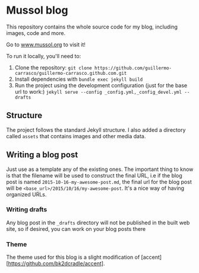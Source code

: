 # Mussol blog


This repository contains the whole source code for my blog, including images,
code and more.

Go to www.mussol.org to visit it!

To run it locally, you'll need to:

1. Clone the repository: `git clone https://github.com/guillermo-carrasco/guillermo-carrasco.github.com.git`
2. Install dependencies with `bundle exec jekyll build`
3. Run the project using the development configuration (just for the base url to work:)
`jekyll serve --config _config.yml,_config_devel.yml --drafts`

## Structure
The project follows the standard Jekyll structure. I also added a directory called
`assets` that contains images and other media data.

## Writing a blog post
Just use as a template any of the existing ones. The important thing to know is
that the filename will be used to construct the final URL, i.e if the blog post is
named `2015-10-16-my-awesome-post.md`, the final url for the blog post will be
`<base_url>/2015/10/16/my-awesome-post`. It's a nice way of having organized URLs.

### Writing drafts
Any blog post in the `_drafts` directory will not be published in the built web site,
so if desired, you can work on your blog posts there

### Theme
The theme used for this blog is a slight modification of [accent][https://github.com/bk2dcradle/accent].
